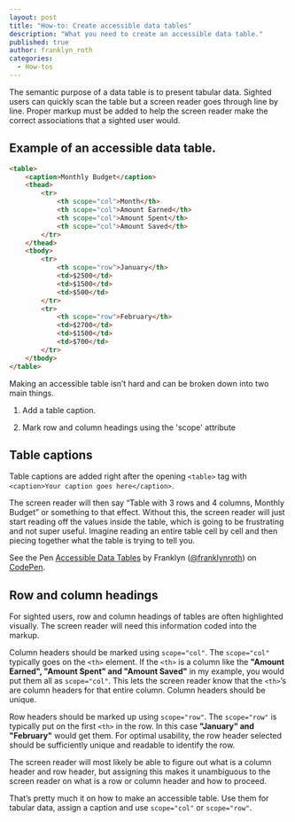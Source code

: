 ```yaml
---
layout: post
title: "How-to: Create accessible data tables"
description: "What you need to create an accessible data table."
published: true
author: franklyn_roth
categories:
  - How-tos
---
```


The semantic purpose of a data table is to present tabular data. Sighted users can quickly scan the table but a screen reader goes through line by line. Proper markup must be added to help the screen reader make the correct associations that a sighted user would.

## Example of an accessible data table.

```html
<table>
    <caption>Monthly Budget</caption>
    <thead>
        <tr>
            <th scope="col">Month</th>
            <th scope="col">Amount Earned</th>
            <th scope="col">Amount Spent</th>
            <th scope="col">Amount Saved</th>
        </tr>
    </thead>
    <tbody>
        <tr>
            <th scope="row">January</th>
            <td>$2500</td>
            <td>$1500</td>
            <td>$500</td>
        </tr>
        <tr>
            <th scope="row">February</th>
            <td>$2700</td>
            <td>$1500</td>
            <td>$700</td>
        </tr>
    </tbody>
</table>
```

Making an accessible table isn’t hard and can be broken down into two main things.

1. Add a table caption.

2. Mark row and column headings using the 'scope' attribute

## Table captions
Table captions are added right after the opening `<table>` tag with `<caption>Your caption goes here</caption>`.

The screen reader will then say “Table with 3 rows and 4 columns, Monthly Budget” or something to that effect. Without this, the screen reader will just start reading off the values inside the table, which is going to be frustrating and not super useful. Imagine reading an entire table cell by cell and then piecing together what the table is trying to tell you.

<p data-height="268" data-theme-id="0" data-slug-hash="zqOKvY" data-default-tab="result" data-user="franklynroth" class="codepen">See the Pen <a href="https://codepen.io/franklynroth/pen/zqOKvY/">Accessible Data Tables</a> by Franklyn (<a href="https://codepen.io/franklynroth">@franklynroth</a>) on <a href="https://codepen.io">CodePen</a>.</p>
<script async src="//assets.codepen.io/assets/embed/ei.js"></script>


## Row and column headings
For sighted users, row and column headings of tables are often highlighted visually. The screen reader will need this information coded into the markup.

Column headers should be marked using `scope="col"`. The `scope="col"` typically goes on the `<th>` element. If the `<th>` is a column like the <strong>"Amount Earned", "Amount Spent" and "Amount Saved"</strong> in my example, you would put them all as `scope="col"`. This lets the screen reader know that the `<th>`’s are column headers for that entire column. Column headers should be unique.

Row headers should be marked up using `scope="row"`. The `scope="row"` is typically put on the first `<th>` in the row. In this case <strong>"January" and "February"</strong> would get them. For optimal usability, the row header selected should be sufficiently unique and readable to identify the row.

The screen reader will most likely be able to figure out what is a column header and row header, but assigning this makes it unambiguous to the screen reader on what is a row or column header and how to proceed.

That’s pretty much it on how to make an accessible table. Use them for tabular data, assign a caption and use `scope="col"` or `scope="row"`.
